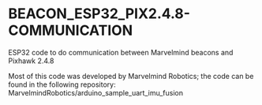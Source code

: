 # BEACON_ESP32_PIX2.4.8-COMMUNICATION

ESP32 code to do communication between Marvelmind beacons and Pixhawk 2.4.8

Most of this code was developed by Marvelmind Robotics; the code can be found in the following repository: MarvelmindRobotics/arduino_sample_uart_imu_fusion
